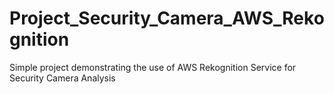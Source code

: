 # Project_Security_Camera_AWS_Rekognition
Simple project demonstrating the use of AWS Rekognition Service for Security Camera Analysis
